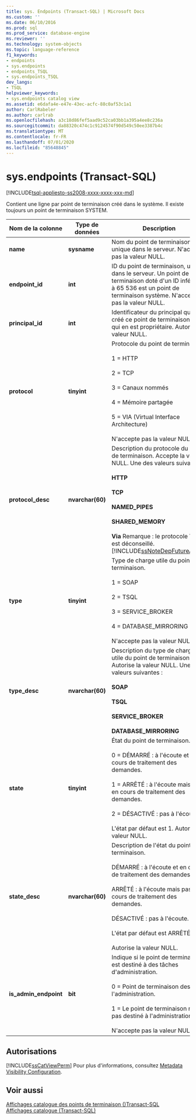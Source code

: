 ```yaml
---
title: sys. Endpoints (Transact-SQL) | Microsoft Docs
ms.custom: ''
ms.date: 06/10/2016
ms.prod: sql
ms.prod_service: database-engine
ms.reviewer: ''
ms.technology: system-objects
ms.topic: language-reference
f1_keywords:
- endpoints
- sys.endpoints
- endpoints_TSQL
- sys.endpoints_TSQL
dev_langs:
- TSQL
helpviewer_keywords:
- sys.endpoints catalog view
ms.assetid: e6dafa4e-e47e-43ec-acfc-88c0af53c1a1
author: CarlRabeler
ms.author: carlrab
ms.openlocfilehash: a3c18d86fef5aad9c52ca03bb1a395a4ee8c236a
ms.sourcegitcommit: da88320c474c1c9124574f90d549c50ee3387b4c
ms.translationtype: MT
ms.contentlocale: fr-FR
ms.lasthandoff: 07/01/2020
ms.locfileid: "85648845"
---
```

# <a name="sysendpoints-transact-sql"></a>sys.endpoints (Transact-SQL)
[!INCLUDE[tsql-appliesto-ss2008-xxxx-xxxx-xxx-md](../../includes/applies-to-version/sqlserver.md)]

  Contient une ligne par point de terminaison créé dans le système. Il existe toujours un point de terminaison SYSTEM.  
  
|Nom de la colonne|Type de données|Description|  
|-----------------|---------------|-----------------|  
|**name**|**sysname**|Nom du point de terminaison, unique dans le serveur. N'accepte pas la valeur NULL.|  
|**endpoint_id**|**int**|ID du point de terminaison, unique dans le serveur. Un point de terminaison doté d'un ID inférieur à 65 536 est un point de terminaison système. N'accepte pas la valeur NULL.|  
|**principal_id**|**int**|Identificateur du principal qui a créé ce point de terminaison et qui en est propriétaire. Autorise la valeur NULL.|  
|**protocol**|**tinyint**|Protocole du point de terminaison.<br /><br /> 1 = HTTP<br /><br /> 2 = TCP<br /><br /> 3 = Canaux nommés<br /><br /> 4 = Mémoire partagée<br /><br /> 5 = VIA (Virtual Interface Architecture)<br /><br /> N'accepte pas la valeur NULL.|  
|**protocol_desc**|**nvarchar(60)**|Description du protocole du point de terminaison. Accepte la valeur NULL. Une des valeurs suivantes :<br /><br /> **HTTP**<br /><br /> **TCP**<br /><br /> **NAMED_PIPES**<br /><br /> **SHARED_MEMORY**<br /><br /> **Via** Remarque : le protocole VIA est déconseillé. [!INCLUDE[ssNoteDepFutureAvoid](../../includes/ssnotedepfutureavoid-md.md)]|  
|**type**|**tinyint**|Type de charge utile du point de terminaison.<br /><br /> 1 = SOAP<br /><br /> 2 = TSQL<br /><br /> 3 = SERVICE_BROKER<br /><br /> 4 = DATABASE_MIRRORING<br /><br /> N'accepte pas la valeur NULL.|  
|**type_desc**|**nvarchar(60)**|Description du type de charge utile du point de terminaison. Autorise la valeur NULL. Une des valeurs suivantes :<br /><br /> **SOAP**<br /><br /> **TSQL**<br /><br /> **SERVICE_BROKER**<br /><br /> **DATABASE_MIRRORING**|  
|**state**|**tinyint**|État du point de terminaison.<br /><br /> 0 = DÉMARRÉ : à l'écoute et en cours de traitement des demandes.<br /><br /> 1 = ARRÊTÉ : à l'écoute mais pas en cours de traitement des demandes.<br /><br /> 2 = DÉSACTIVÉ : pas à l'écoute.<br /><br /> L'état par défaut est 1. Autorise la valeur NULL.|  
|**state_desc**|**nvarchar(60)**|Description de l'état du point de terminaison.<br /><br /> DÉMARRÉ : à l'écoute et en cours de traitement des demandes.<br /><br /> ARRÊTÉ : à l'écoute mais pas en cours de traitement des demandes.<br /><br /> DÉSACTIVÉ : pas à l'écoute.<br /><br /> L'état par défaut est ARRÊTÉ.<br /><br /> Autorise la valeur NULL.|  
|**is_admin_endpoint**|**bit**|Indique si le point de terminaison est destiné à des tâches d'administration.<br /><br /> 0 = Point de terminaison destiné à l'administration.<br /><br /> 1 = Le point de terminaison n'est pas destiné à l'administration.<br /><br /> N'accepte pas la valeur NULL.|  
  
## <a name="permissions"></a>Autorisations  
 [!INCLUDE[ssCatViewPerm](../../includes/sscatviewperm-md.md)] Pour plus d'informations, consultez [Metadata Visibility Configuration](../../relational-databases/security/metadata-visibility-configuration.md).  
  
## <a name="see-also"></a>Voir aussi  
 [Affichages catalogue des points de terminaison &#40;&#41;Transact-SQL](../../relational-databases/system-catalog-views/endpoints-catalog-views-transact-sql.md)   
 [Affichages catalogue &#40;Transact-SQL&#41;](../../relational-databases/system-catalog-views/catalog-views-transact-sql.md)  
  
  
